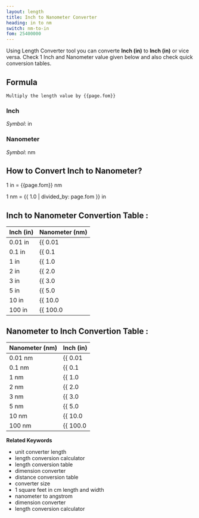 ```yaml
---
layout: length
title: Inch to Nanometer Converter
heading: in to nm
switch: nm-to-in
fom: 25400000
---
```


Using Length Converter tool you can converte **Inch (in)** to **Inch (in)** or vice versa. Check 1 Inch and Nanometer value given below and also check quick conversion tables.

## Formula
`Multiply the length value by {{page.fom}}`

### Inch
*Symbol*: in

### Nanometer
*Symbol*: nm

## How to Convert Inch to Nanometer?
1 in = {{page.fom}} nm

1 nm = {{ 1.0 | divided_by: page.fom }} in

## Inch to Nanometer Convertion Table :

| Inch (in) | Nanometer (nm) |
| ---- | ---- |
| 0.01 in | {{ 0.01 | times: page.fom | round: 12 }} nm |
| 0.1 in | {{ 0.1 | times: page.fom | round: 12 }} nm |
| 1 in | {{ 1.0 | times: page.fom | round: 12 }} nm |
| 2 in | {{ 2.0 | times: page.fom | round: 12 }} nm |
| 3 in | {{ 3.0 | times: page.fom | round: 12 }} nm |
| 5 in | {{ 5.0 | times: page.fom | round: 12 }} nm |
| 10 in | {{ 10.0 | times: page.fom | round: 12 }} nm |
| 100 in | {{ 100.0 | times: page.fom | round: 12 }} nm |

## Nanometer to Inch Convertion Table :

| Nanometer (nm) | Inch (in) |
| ---- | ---- |
| 0.01 nm | {{ 0.01 | divided_by: page.fom | round: 12 }} in |
| 0.1 nm | {{ 0.1 | divided_by: page.fom | round: 12 }} in |
| 1 nm | {{ 1.0 | divided_by: page.fom | round: 12 }} in |
| 2 nm | {{ 2.0 | divided_by: page.fom | round: 12 }} in |
| 3 nm | {{ 3.0 | divided_by: page.fom | round: 12 }} in |
| 5 nm | {{ 5.0 | divided_by: page.fom | round: 12 }} in |
| 10 nm | {{ 10.0 | divided_by: page.fom | round: 12 }} in |
| 100 nm | {{ 100.0 | divided_by: page.fom | round: 12 }} in |

<script>
selectInput[4].selected = true
selectOutput[0].selected = true
</script>

  **Related Keywords**

  <ul class='relatedKeyword'>
    <li>unit converter length</li>
    <li>length conversion calculator</li>
    <li>length conversion table</li>
    <li>dimension converter</li>
    <li>distance conversion table</li>
    <li>converter size</li>
    <li>1 square feet in cm length and width</li>
    <li>nanometer to angstrom</li>
    <li>dimension converter</li>
    <li>length conversion calculator</li>
  </ul>
  